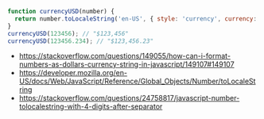 ```javascript
function currencyUSD(number) {
  return number.toLocaleString('en-US', { style: 'currency', currency: 'USD', minimumFractionDigits: 0 });
}
currencyUSD(123456); // "$123,456"
currencyUSD(123456.234); // "$123,456.23"
```

- https://stackoverflow.com/questions/149055/how-can-i-format-numbers-as-dollars-currency-string-in-javascript/149107#149107
- https://developer.mozilla.org/en-US/docs/Web/JavaScript/Reference/Global_Objects/Number/toLocaleString
- https://stackoverflow.com/questions/24758817/javascript-number-tolocalestring-with-4-digits-after-separator
